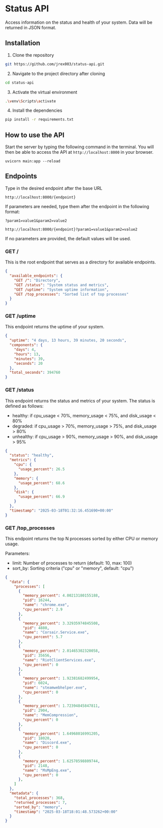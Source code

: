 # Status API

Access information on the status and health of your system. Data will be returned in JSON format.

## Installation
1. Clone the repository
```bash
git https://github.com/jrex003/status-api.git
```
2. Navigate to the project directory after cloning
```bash
cd status-api
```
3. Activate the virtual environment
```bash
.\venv\Scripts\activate
```
4. Install the dependencies
```bash
pip install -r requirements.txt
```
## How to use the API

Start the server by typing the following command in the terminal. You will then be able to access the API at `http://localhost:8000` in your browser.
```
uvicorn main:app --reload
```
## Endpoints
Type in the desired endpoint after the base URL
```
http://localhost:8000/{endpoint}
```

If parameters are needed, type them after the endpoint in the following format:

`?param1=value1&param2=value2`
```
http://localhost:8000/{endpoint}?param1=value1&param2=value2
```

If no parameters are provided, the default values will be used.

### GET /
This is the root endpoint that serves as a directory for available endpoints.
```json
{
  "available_endpoints": {
    "GET /": "Directory",
    "GET /status": "System status and metrics",
    "GET /uptime": "System uptime information",
    "GET /top_processes": "Sorted list of top processes"
  }
}
```

### GET /uptime
This endpoint returns the uptime of your system.
```json
{
  "uptime": "4 days, 13 hours, 39 minutes, 20 seconds",
  "components": {
    "days": 4,
    "hours": 13,
    "minutes": 39,
    "seconds": 20
  },
  "total_seconds": 394760
}
```

### GET /status
This endpoint returns the status and metrics of your system.
The status is defined as follows:
- healthy: if cpu_usage < 70%, memory_usage < 75%, and disk_usage < 80%
- degraded: if cpu_usage > 70%, memory_usage > 75%, and disk_usage > 80%
- unhealthy: if cpu_usage > 90%, memory_usage > 90%, and disk_usage > 95%
```json
{
  "status": "healthy",
  "metrics": {
    "cpu": {
      "usage_percent": 26.5
    },
    "memory": {
      "usage_percent": 68.6
    },
    "disk": {
      "usage_percent": 66.9
    }
  },
  "timestamp": "2025-03-18T01:32:16.451690+00:00"
}
```

### GET /top_processes
This endpoint returns the top N processes sorted by either CPU or memory usage.

Parameters:
- limit: Number of processes to return (default: 10, max: 100)
- sort_by: Sorting criteria ("cpu" or "memory", default: "cpu")
```json
{
  "data": {
    "processes": [
      {
        "memory_percent": 4.00213180155188,
        "pid": 16244,
        "name": "chrome.exe",
        "cpu_percent": 2.9
      },
      {
        "memory_percent": 3.32935974845508,
        "pid": 4880,
        "name": "Corsair.Service.exe",
        "cpu_percent": 5.7
      },
      {
        "memory_percent": 2.01465302320058,
        "pid": 35656,
        "name": "RiotClientServices.exe",
        "cpu_percent": 0
      },
      {
        "memory_percent": 1.92381682499954,
        "pid": 6024,
        "name": "steamwebhelper.exe",
        "cpu_percent": 0
      },
      {
        "memory_percent": 1.72394845847811,
        "pid": 2904,
        "name": "MemCompression",
        "cpu_percent": 0
      },
      {
        "memory_percent": 1.64968016991205,
        "pid": 18020,
        "name": "Discord.exe",
        "cpu_percent": 0
      },
      {
        "memory_percent": 1.62578598809744,
        "pid": 2148,
        "name": "MsMpEng.exe",
        "cpu_percent": 0
      },
    ]
  },
  "metadata": {
    "total_processes": 368,
    "returned_processes": 7,
    "sorted_by": "memory",
    "timestamp": "2025-03-18T18:01:48.573262+00:00"
  }
}
```